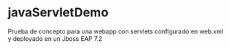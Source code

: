 # javaServletDemo
Prueba de concepto para una webapp con servlets configurado en web.xml y deployado en un Jboss EAP 7.2
